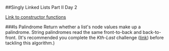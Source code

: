##Singly Linked Lists Part II Day 2

[Link to constructor functions](constructors.md)

###Is Palindrome
Return whether a list's node values make up  a palindrome. String palindromes read the same front-to-back and back-to-front. (It's recommended you complete the *Kth-Last* challenge ([link](6.1.md)) before tackling this algorithm.)
